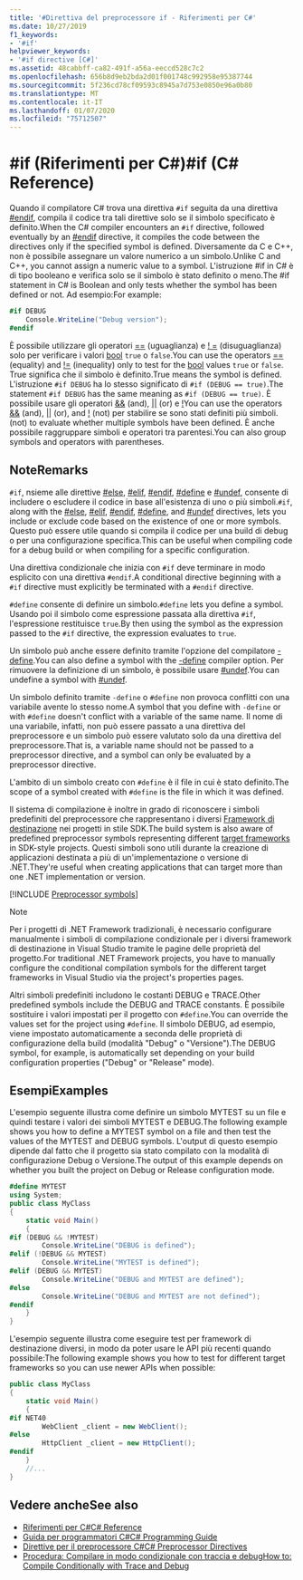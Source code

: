 ```yaml
---
title: '#Direttiva del preprocessore if - Riferimenti per C#'
ms.date: 10/27/2019
f1_keywords:
- '#if'
helpviewer_keywords:
- '#if directive [C#]'
ms.assetid: 48cabbff-ca82-491f-a56a-eeccd528c7c2
ms.openlocfilehash: 656b8d9eb2bda2d01f001748c992958e95387744
ms.sourcegitcommit: 5f236cd78cf09593c8945a7d753e0850e96a0b80
ms.translationtype: MT
ms.contentlocale: it-IT
ms.lasthandoff: 01/07/2020
ms.locfileid: "75712507"
---
```

# <a name="if-c-reference"></a><span data-ttu-id="c80b6-102">#if (Riferimenti per C#)</span><span class="sxs-lookup"><span data-stu-id="c80b6-102">#if (C# Reference)</span></span>

<span data-ttu-id="c80b6-103">Quando il compilatore C# trova una direttiva `#if` seguita da una direttiva [#endif](preprocessor-endif.md), compila il codice tra tali direttive solo se il simbolo specificato è definito.</span><span class="sxs-lookup"><span data-stu-id="c80b6-103">When the C# compiler encounters an `#if` directive, followed eventually by an [#endif](preprocessor-endif.md) directive, it compiles the code between the directives only if the specified symbol is defined.</span></span> <span data-ttu-id="c80b6-104">Diversamente da C e C++, non è possibile assegnare un valore numerico a un simbolo.</span><span class="sxs-lookup"><span data-stu-id="c80b6-104">Unlike C and C++, you cannot assign a numeric value to a symbol.</span></span> <span data-ttu-id="c80b6-105">L'istruzione #if in C# è di tipo booleano e verifica solo se il simbolo è stato definito o meno.</span><span class="sxs-lookup"><span data-stu-id="c80b6-105">The #if statement in C# is Boolean and only tests whether the symbol has been defined or not.</span></span> <span data-ttu-id="c80b6-106">Ad esempio:</span><span class="sxs-lookup"><span data-stu-id="c80b6-106">For example:</span></span>

```csharp
#if DEBUG
    Console.WriteLine("Debug version");
#endif
```

<span data-ttu-id="c80b6-107">È possibile utilizzare gli operatori [==](../operators/equality-operators.md#equality-operator-) (uguaglianza) e [! =](../operators/equality-operators.md#inequality-operator-) (disuguaglianza) solo per verificare i valori [bool](../builtin-types/bool.md) `true` o `false`.</span><span class="sxs-lookup"><span data-stu-id="c80b6-107">You can use the operators [==](../operators/equality-operators.md#equality-operator-) (equality) and [!=](../operators/equality-operators.md#inequality-operator-) (inequality) only to test for the [bool](../builtin-types/bool.md) values `true` or `false`.</span></span> <span data-ttu-id="c80b6-108">True significa che il simbolo è definito.</span><span class="sxs-lookup"><span data-stu-id="c80b6-108">True means the symbol is defined.</span></span> <span data-ttu-id="c80b6-109">L'istruzione `#if DEBUG` ha lo stesso significato di `#if (DEBUG == true)`.</span><span class="sxs-lookup"><span data-stu-id="c80b6-109">The statement `#if DEBUG` has the same meaning as `#if (DEBUG == true)`.</span></span> <span data-ttu-id="c80b6-110">È possibile usare gli operatori [&&](../operators/boolean-logical-operators.md#conditional-logical-and-operator-) (and), [&#124;&#124;](../operators/boolean-logical-operators.md#conditional-logical-or-operator-) (or) e [!](../operators/boolean-logical-operators.md#logical-negation-operator-)</span><span class="sxs-lookup"><span data-stu-id="c80b6-110">You can use the operators [&&](../operators/boolean-logical-operators.md#conditional-logical-and-operator-) (and), [&#124;&#124;](../operators/boolean-logical-operators.md#conditional-logical-or-operator-) (or), and [!](../operators/boolean-logical-operators.md#logical-negation-operator-)</span></span> <span data-ttu-id="c80b6-111">(not) per stabilire se sono stati definiti più simboli.</span><span class="sxs-lookup"><span data-stu-id="c80b6-111">(not) to evaluate whether multiple symbols have been defined.</span></span> <span data-ttu-id="c80b6-112">È anche possibile raggruppare simboli e operatori tra parentesi.</span><span class="sxs-lookup"><span data-stu-id="c80b6-112">You can also group symbols and operators with parentheses.</span></span>

## <a name="remarks"></a><span data-ttu-id="c80b6-113">Note</span><span class="sxs-lookup"><span data-stu-id="c80b6-113">Remarks</span></span>

<span data-ttu-id="c80b6-114">`#if`, nsieme alle direttive [#else](preprocessor-else.md), [#elif](preprocessor-elif.md), [#endif](preprocessor-endif.md), [#define](preprocessor-define.md) e [#undef](preprocessor-undef.md), consente di includere o escludere il codice in base all'esistenza di uno o più simboli.</span><span class="sxs-lookup"><span data-stu-id="c80b6-114">`#if`, along with the [#else](preprocessor-else.md), [#elif](preprocessor-elif.md), [#endif](preprocessor-endif.md), [#define](preprocessor-define.md), and [#undef](preprocessor-undef.md) directives, lets you include or exclude code based on the existence of one or more symbols.</span></span> <span data-ttu-id="c80b6-115">Questo può essere utile quando si compila il codice per una build di debug o per una configurazione specifica.</span><span class="sxs-lookup"><span data-stu-id="c80b6-115">This can be useful when compiling code for a debug build or when compiling for a specific configuration.</span></span>

<span data-ttu-id="c80b6-116">Una direttiva condizionale che inizia con `#if` deve terminare in modo esplicito con una direttiva `#endif`.</span><span class="sxs-lookup"><span data-stu-id="c80b6-116">A conditional directive beginning with a `#if` directive must explicitly be terminated with a `#endif` directive.</span></span>

<span data-ttu-id="c80b6-117">`#define` consente di definire un simbolo.</span><span class="sxs-lookup"><span data-stu-id="c80b6-117">`#define` lets you define a symbol.</span></span> <span data-ttu-id="c80b6-118">Usando poi il simbolo come espressione passata alla direttiva `#if`, l'espressione restituisce `true`.</span><span class="sxs-lookup"><span data-stu-id="c80b6-118">By then using the symbol as the expression passed to the `#if` directive, the expression evaluates to `true`.</span></span>

<span data-ttu-id="c80b6-119">Un simbolo può anche essere definito tramite l'opzione del compilatore [-define](../compiler-options/define-compiler-option.md).</span><span class="sxs-lookup"><span data-stu-id="c80b6-119">You can also define a symbol with the [-define](../compiler-options/define-compiler-option.md) compiler option.</span></span> <span data-ttu-id="c80b6-120">Per rimuovere la definizione di un simbolo, è possibile usare [#undef](preprocessor-undef.md).</span><span class="sxs-lookup"><span data-stu-id="c80b6-120">You can undefine a symbol with [#undef](preprocessor-undef.md).</span></span>

<span data-ttu-id="c80b6-121">Un simbolo definito tramite `-define` o `#define` non provoca conflitti con una variabile avente lo stesso nome.</span><span class="sxs-lookup"><span data-stu-id="c80b6-121">A symbol that you define with `-define` or with `#define` doesn't conflict with a variable of the same name.</span></span> <span data-ttu-id="c80b6-122">Il nome di una variabile, infatti, non può essere passato a una direttiva del preprocessore e un simbolo può essere valutato solo da una direttiva del preprocessore.</span><span class="sxs-lookup"><span data-stu-id="c80b6-122">That is, a variable name should not be passed to a preprocessor directive, and a symbol can only be evaluated by a preprocessor directive.</span></span>

<span data-ttu-id="c80b6-123">L'ambito di un simbolo creato con `#define` è il file in cui è stato definito.</span><span class="sxs-lookup"><span data-stu-id="c80b6-123">The scope of a symbol created with `#define` is the file in which it was defined.</span></span>

<span data-ttu-id="c80b6-124">Il sistema di compilazione è inoltre in grado di riconoscere i simboli predefiniti del preprocessore che rappresentano i diversi [Framework di destinazione](../../../standard/frameworks.md) nei progetti in stile SDK.</span><span class="sxs-lookup"><span data-stu-id="c80b6-124">The build system is also aware of predefined preprocessor symbols representing different [target frameworks](../../../standard/frameworks.md) in SDK-style projects.</span></span> <span data-ttu-id="c80b6-125">Questi simboli sono utili durante la creazione di applicazioni destinata a più di un'implementazione o versione di .NET.</span><span class="sxs-lookup"><span data-stu-id="c80b6-125">They're useful when creating applications that can target more than one .NET implementation or version.</span></span>

[!INCLUDE [Preprocessor symbols](~/includes/preprocessor-symbols.md)]

> [!NOTE]
> <span data-ttu-id="c80b6-126">Per i progetti di .NET Framework tradizionali, è necessario configurare manualmente i simboli di compilazione condizionale per i diversi framework di destinazione in Visual Studio tramite le pagine delle proprietà del progetto.</span><span class="sxs-lookup"><span data-stu-id="c80b6-126">For traditional .NET Framework projects, you have to manually configure the conditional compilation symbols for the different target frameworks in Visual Studio via the project's properties pages.</span></span>

<span data-ttu-id="c80b6-127">Altri simboli predefiniti includono le costanti DEBUG e TRACE.</span><span class="sxs-lookup"><span data-stu-id="c80b6-127">Other predefined symbols include the DEBUG and TRACE constants.</span></span> <span data-ttu-id="c80b6-128">È possibile sostituire i valori impostati per il progetto con `#define`.</span><span class="sxs-lookup"><span data-stu-id="c80b6-128">You can override the values set for the project using `#define`.</span></span> <span data-ttu-id="c80b6-129">Il simbolo DEBUG, ad esempio, viene impostato automaticamente a seconda delle proprietà di configurazione della build (modalità "Debug" o "Versione").</span><span class="sxs-lookup"><span data-stu-id="c80b6-129">The DEBUG symbol, for example, is automatically set depending on your build configuration properties ("Debug" or "Release" mode).</span></span>

## <a name="examples"></a><span data-ttu-id="c80b6-130">Esempi</span><span class="sxs-lookup"><span data-stu-id="c80b6-130">Examples</span></span>

<span data-ttu-id="c80b6-131">L'esempio seguente illustra come definire un simbolo MYTEST su un file e quindi testare i valori dei simboli MYTEST e DEBUG.</span><span class="sxs-lookup"><span data-stu-id="c80b6-131">The following example shows you how to define a MYTEST symbol on a file and then test the values of the MYTEST and DEBUG symbols.</span></span> <span data-ttu-id="c80b6-132">L'output di questo esempio dipende dal fatto che il progetto sia stato compilato con la modalità di configurazione Debug o Versione.</span><span class="sxs-lookup"><span data-stu-id="c80b6-132">The output of this example depends on whether you built the project on Debug or Release configuration mode.</span></span>

```csharp
#define MYTEST
using System;
public class MyClass
{
    static void Main()
    {
#if (DEBUG && !MYTEST)
        Console.WriteLine("DEBUG is defined");
#elif (!DEBUG && MYTEST)
        Console.WriteLine("MYTEST is defined");
#elif (DEBUG && MYTEST)
        Console.WriteLine("DEBUG and MYTEST are defined");  
#else
        Console.WriteLine("DEBUG and MYTEST are not defined");
#endif
    }
}
```

<span data-ttu-id="c80b6-133">L'esempio seguente illustra come eseguire test per framework di destinazione diversi, in modo da poter usare le API più recenti quando possibile:</span><span class="sxs-lookup"><span data-stu-id="c80b6-133">The following example shows you how to test for different target frameworks so you can use newer APIs when possible:</span></span>

```csharp
public class MyClass
{
    static void Main()
    {
#if NET40
        WebClient _client = new WebClient();
#else
        HttpClient _client = new HttpClient();
#endif
    }
    //...
}
```

## <a name="see-also"></a><span data-ttu-id="c80b6-134">Vedere anche</span><span class="sxs-lookup"><span data-stu-id="c80b6-134">See also</span></span>

- [<span data-ttu-id="c80b6-135">Riferimenti per C#</span><span class="sxs-lookup"><span data-stu-id="c80b6-135">C# Reference</span></span>](../index.md)
- [<span data-ttu-id="c80b6-136">Guida per programmatori C#</span><span class="sxs-lookup"><span data-stu-id="c80b6-136">C# Programming Guide</span></span>](../../programming-guide/index.md)
- [<span data-ttu-id="c80b6-137">Direttive per il preprocessore C#</span><span class="sxs-lookup"><span data-stu-id="c80b6-137">C# Preprocessor Directives</span></span>](index.md)
- [<span data-ttu-id="c80b6-138">Procedura: Compilare in modo condizionale con traccia e debug</span><span class="sxs-lookup"><span data-stu-id="c80b6-138">How to: Compile Conditionally with Trace and Debug</span></span>](../../../framework/debug-trace-profile/how-to-compile-conditionally-with-trace-and-debug.md)
